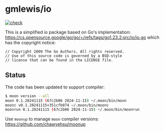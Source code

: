 # gmlewis/io
[![check](https://github.com/gmlewis/moonbit-io/actions/workflows/check.yml/badge.svg)](https://github.com/gmlewis/moonbit-io/actions/workflows/check.yml)

This is a simplified io package based on Go's implementation:
https://cs.opensource.google/go/go/+/refs/tags/go1.23.2:src/io/io.go
which has the copyright notice:

```
// Copyright 2009 The Go Authors. All rights reserved.
// Use of this source code is governed by a BSD-style
// license that can be found in the LICENSE file.
```

## Status

The code has been updated to support compiler:

```bash
$ moon version --all
moon 0.1.20241115 (67c2b06 2024-11-15) ~/.moon/bin/moon
moonc v0.1.20241115+351cfb074 ~/.moon/bin/moonc
moonrun 0.1.20241115 (67c2b06 2024-11-15) ~/.moon/bin/moonrun
```

Use `moonup` to manage `moon` compiler versions:
https://github.com/chawyehsu/moonup

